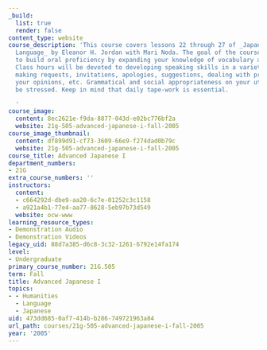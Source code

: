 ```yaml
---
_build:
  list: true
  render: false
content_type: website
course_description: 'This course covers lessons 22 through 27 of _Japanese: The Spoken
  Language_ by Eleanor H. Jordan with Mari Noda. The goal of the course is to continue
  to build oral proficiency by expanding your knowledge of vocabulary and grammar.
  Class hours will be devoted to developing speaking skills in a variety of circumstances;
  making requests, invitations, apologies, suggestions, dealing with problems, expressing
  your opinions, etc. Grammatical and social appropriateness on your utterances will
  be stressed. Keep in mind that daily tape-work is essential.

  '
course_image:
  content: 8ec2621e-f9da-8877-043d-e02bc776bf2a
  website: 21g-505-advanced-japanese-i-fall-2005
course_image_thumbnail:
  content: df899d91-cf73-3609-66e9-f274dad0b79c
  website: 21g-505-advanced-japanese-i-fall-2005
course_title: Advanced Japanese I
department_numbers:
- 21G
extra_course_numbers: ''
instructors:
  content:
  - c664292d-dbe9-aa20-6c7e-01252c3c1158
  - a921a4b1-77e4-aa77-8628-5eb97b73d549
  website: ocw-www
learning_resource_types:
- Demonstration Audio
- Demonstration Videos
legacy_uid: 88d7a385-d6c8-3c32-1261-6792e14fa174
level:
- Undergraduate
primary_course_number: 21G.505
term: Fall
title: Advanced Japanese I
topics:
- - Humanities
  - Language
  - Japanese
uid: 473dd685-0af7-414b-b286-749721963a84
url_path: courses/21g-505-advanced-japanese-i-fall-2005
year: '2005'
---
```

